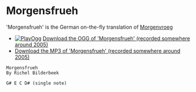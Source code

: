 # Morgensfrueh

'Morgensfrueh' is the German on-the-fly translation of [Morgenvroeg](26_morgenvroeg.md)

 * [![PlayOgg](http://static.fsf.org/playogg/Play_ogg_80x15.png "I support PlayOgg!")](http://playogg.org) [Download the OGG of 'Morgensfrueh' (recorded somewhere around 2005)](http://www.richelbilderbeek.nl/CD04_09MorgensFrueh.ogg)
 * [Download the MP3 of 'Morgensfrueh' (recorded somewhere around 2005)](http://www.richelbilderbeek.nl/CD04_09Morgensfrueh.mp3)

```
Morgensfrueh
By Richel Bilderbeek

G# E C D# (single note)
```
